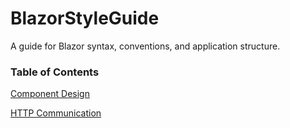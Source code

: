 
# BlazorStyleGuide
A guide for Blazor syntax, conventions, and application structure.

### Table of Contents



[Component Design](https://github.com/sfvicente/BlazorStyleGuide/blob/master/ComponentDesign.md)

[HTTP Communication](https://github.com/sfvicente/BlazorStyleGuide/blob/master/HTTPCommunication.md)




